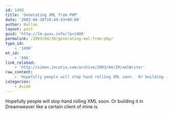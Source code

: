 ```yaml
---
id: 1408
title: 'Generating XML from PHP'
date: '2003-04-30T10:49:43+00:00'
author: Kellan
layout: post
guid: 'http://lm.quxx.info/?p=1408'
permalink: /2003/04/30/generating-xml-from-php/
typo_id:
    - '1406'
mt_id:
    - '696'
link_related:
    - 'http://simon.incutio.com/archive/2003/04/29/xmlWriter'
raw_content:
    - 'Hopefully people will stop hand rolling XML soon.  Or building it in Dreamweaver like a certain client of mine is.'
categories:
    - Aside
---
```


Hopefully people will stop hand rolling XML soon. Or building it in Dreamweaver like a certain client of mine is.